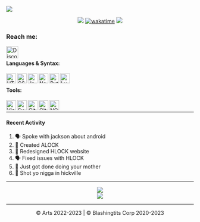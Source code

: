 ![](https://i.imgur.com/cSorsuu.png)

<div align=center>

![](https://komarev.com/ghpvc/?username=p-add&label=profile+views&color=fc2929) [![wakatime](https://wakatime.com/badge/user/786c0762-4e0c-45a2-9a98-513fee3fcabc.svg)](https://wakatime.com/@786c0762-4e0c-45a2-9a98-513fee3fcabc)
![](https://hit.yhype.me/github/profile?user_id=7025343)
  
</div>

[discord]: https://products.groupdocs.app/viewer/view?file=eafeed69-6df5-40fa-813f-bfe1dc704dc6/hey.txt



### Reach me:


[<img align="left" alt="Discord" width="32px" src="https://api.iconify.design/simple-icons:discord.svg?color=%23d11111&height=32" />][discord]


<br />

#### Languages & Syntax:
<img align="left" alt="HTML5" width="26px" src="https://api.iconify.design/simple-icons:html5.svg?color=%23d11111&height=26" />
<img align="left" alt="CSS3" width="26px" src="https://api.iconify.design/simple-icons:css3.svg?color=%23d11111&height=26" />
<img align="left" alt="JavaScript" width="26px" src="https://api.iconify.design/simple-icons:javascript.svg?color=%23d11111&height=26" />
<img align="left" alt="Node.js" width="26px" src="https://api.iconify.design/simple-icons:node-dot-js.svg?color=%23d11111&height=26" />
<img align="left" alt="Python" width="26px" src="https://api.iconify.design/simple-icons:python.svg?color=%23d11111&height=26" />

<img align="left" alt="Lua" width="26px" src="https://api.iconify.design/simple-icons:lua.svg?color=%23d11111&height=26" />

<br />

#### Tools:
<img align="left" alt="Visual Studio Code" width="26px" src="https://api.iconify.design/simple-icons:visualstudiocode.svg?color=%23d11111&height=26" />
<img align="left" alt="Sublime Text" width="26px" src="https://api.iconify.design/simple-icons:sublimetext.svg?color=%23d11111&height=26" />
<img align="left" alt="Git" width="26px" src="https://api.iconify.design/simple-icons:git.svg?color=%23d11111&height=26" />
<img align="left" alt="GitHub" width="26px" src="https://api.iconify.design/simple-icons:github.svg?color=%23d11111&height=26" />
<img align="left" alt="NGINX" width="26px" src="https://api.iconify.design/cib:nginx.svg?color=%23d11111&height=26" />

<br />

---

####  Recent Activity

<!--START_SECTION:activity-->
1. 🗣 Spoke with jackson about android
2. 💪 Created ALOCK
3. 📶 Redesigned HLOCK website
4. 🗣 Fixed issues with HLOCK
5. 🍆 Just got done doing your mother
6. 🔫 Shot yo nigga in hickville
<!--END_SECTION:activity-->

---

<div align="center">
  <img align="center" src="https://github-readme-stats.vercel.app/api?username=p-add&show_icons=true&count_private=true&hide_border=true&icon_color=fff&bg_color=852121&title_color=fff&text_color=fff" />
</div>
<div align="center">
  <a href="https://wakatime.com/@Arts">
    <img align="center" src="https://github-readme-stats.vercel.app/api/wakatime?username=Arts&layout=compact&custom_title=Weekly%20Development%20Breakdown&hide_border=true&icon_color=fff&bg_color=852121&title_color=fff&text_color=fff" />
  </a>
</div>

---

<div align="center">
© Arts 2022-2023 | © Blashingtits Corp 2020-2023
</div>
